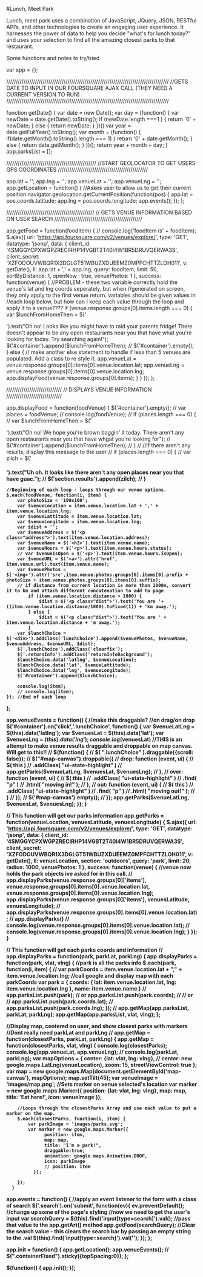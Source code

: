 #Lunch, Meet Park

Lunch, meet park uses a combination of JavaScript, JQuery, JSON, RESTful API’s, and other technologies to create an engaging user experience. It harnesses the power of data to help you decide "what's for lunch today?" and uses your selection to find all the amazing closest parks to that restaurant.

Some functions and notes to try/tried



var app = {};




/////////////////////////////////////////////////////////////////////////////////////
//GETS DATE TO INPUT IN OUR FOURSQUARE AJAX CALL (THEY NEED A CURRENT VERSION TO RUN)
/////////////////////////////////////////////////////////////////////////////////////

function getDate() {
 var date = new Date();
 var day = (function() {
 	var newDate = date.getDate().toString();
 	if (newDate.length ===1 ) {
		return '0' + newDate;
 	}
 	else {
 		return newDate;
 	}
})()
 var year = date.getFullYear().toString();
 var month = (function() {
   if(date.getMonth().toString().length === 1) {
     return '0' +  date.getMonth();
   }
   else {
     return date.getMonth();
   }
 })();
 return year + month + day;
}
app.parksList = [];




///////////////////////////////////////////////
//START GEOLOCATOR TO GET USERS GPS COORDINATES
///////////////////////////////////////////////

app.lat = '';
app.lng = '';
app.venueLat = '';
app.venueLng = '';
app.getLocation = function() {
	//Askes user to allow us to get their current position
	navigator.geolocation.getCurrentPosition(function(pos) {
		app.lat = pos.coords.latitude;
		app.lng = pos.coords.longitude;
		app.events();
	});
};




//////////////////////////////////////////////
// GETS VENUE INFORMATION BASED ON USER SEARCH
//////////////////////////////////////////////

app.getFood = function(foodItem) {
	// console.log('foodItem is' + foodItem);
	$.ajax({
		url: 'https://api.foursquare.com/v2/venues/explore/',
		type: 'GET',
		datatype: 'jsonp',
		data: {
			client_id: '4SMGGYCPXWGPZRECIRHP14VGBT2T40I4W1BR5DRUVQERWA3S',
			client_secret: 'XZFODOUVWBQR1X3DGLGT51WBUZXDUEEMZ0MPFCHTTZLOH011',
			v: getDate(),
			ll: app.lat + ',' + app.lng,
			query: foodItem,
			limit: 50,
			sortByDistance: 1,
			openNow : true,
			venuePhotos: 1
		},
		success: function(venue) {
			//PROBLEM - these two variable correctly hold the venue's lat and lng coords seperately, but when
			//generated on screen, they only apply to the first venue return. variables should be given values in
			//each loop below, but how can I keep each value through the loop and apply it to a venue????
			if (venue.response.groups[0].items.length === 0) {
				var $lunchFromHomeThen = $('<p class="noFoodForYou animated bounce">').text("Oh no! Looks like you might have to raid your parents fridge! There doesn't appear to be any open restaurants near you that have what you're looking for today. Try searching again!");
				$('#container').append($lunchFromHomeThen);
				// $('#container').empty();
			} else {
				// make another else statement to handle if less than 5 venues are populated. Add a class to re style it.
			app.venueLat = venue.response.groups[0].items[0].venue.location.lat;
			app.venueLng = venue.response.groups[0].items[0].venue.location.lng;
			app.displayFood(venue.response.groups[0].items);
			}
		}
	});
};




/////////////////////////////
// DISPLAYS VENUE INFORMATION
/////////////////////////////

app.displayFood = function(foodVenue) {
	$('#container').empty();
	// var places = foodVenue;
	// console.log(foodVenue);
	// if (places.length === 0) {
	// 	var $lunchFromHomeThen = $('<p>').text("Oh no! We hope you're brown baggin' it today. There aren't any open restaurants near you that have whgat you're looking for");
	// 	$('#container').append($lunchFromHomeThen);
	// }
	// 	//if there aren't any results, display this message to the user
	// 	if (places.length === 0) {
	// 			var zilch = $('<h4>').text("Uh oh.  It looks like there aren't any open places near you that have guac.");
	// 			$('section.results').append(zilch);
	// 	}


	//Beginning of each loop - loops through our venue options.
	$.each(foodVenue, function(i, item) {
		var photoSize = '100x100';
		var $venueLocation = item.venue.location.lat + ',' + item.venue.location.lng;
		var $venueLattitude = item.venue.location.lat;
		var $venueLongitude = item.venue.location.lng;
		var $dist = '';
		var $venueAddress = $('<p class="address">').text(item.venue.location.address);
		var $venueName = $('<h2>').text(item.venue.name);
		var $venueHours = $('<p>').text(item.venue.hours.status);
		// var $venueIsOpen = $('<p>').text(item.venue.hours.isOpen);
		var $venueURL = $('<a>').attr('href', item.venue.url).text(item.venue.name);
		var $venuePhotos = $('<img>').attr('src',item.venue.photos.groups[0].items[0].prefix + photoSize + item.venue.photos.groups[0].items[0].suffix);
		// if distance from current location is more than 1000m, convert it to km and attach different concatenation to add to page
			if (item.venue.location.distance > 1000) {
				$dist = $('<p class="dist">').text('You are '+ ((item.venue.location.distance/1000).toFixed(1)) + 'km away.');
			} else {
				$dist = $('<p class="dist">').text('You are ' + item.venue.location.distance + 'm away.');
			}
		var $lunchChoice = $('<div>').addClass('lunchChoice').append($venuePhotos, $venueName, $venueAddress, $venueURL, $dist);
		$('.lunchChoice').addClass('clearfix');
		$('.returnInfo').addClass('returnInfoBackground');
		$lunchChoice.data('latlng', $venueLocation);
		$lunchChoice.data('lat', $venueLattitude);
		$lunchChoice.data('lng', $venueLongitude);
		$('#container').append($lunchChoice);

		console.log(item);
		// console.log(item);
	}); //End of each loop
};

app.venueEvents = function() {
	//make this draggable?
	//on drag/on drop
	$('#container').on('click','.lunchChoice', function() {
		var $venueLatLng = $(this).data('latlng');
		var $venuesLat = $(this).data('lat');
		var $venuesLng = $(this).data('lng');
		console.log($venuesLat)
		//THIS is an attempt to make venue results draggable and droppable on map canvas. Will get to this!!
		// $(function() {
		//             $( ".lunchChoice" ).draggable({scroll: false});
		//             $("#map-canvas").droppable({
		//                drop: function (event, ui) {
		//                $( this )
		//                .addClass( "ui-state-highlight" )
		//                app.getParks($venueLatLng, $venuesLat, $venuesLng);
		//                },   
		//                over: function (event, ui) {
		//                $( this )
		//                .addClass( "ui-state-highlight" )
		//                .find( "p" )
		//                .html( "moving in!" );
		//                },
		//                out: function (event, ui) {
		//                $( this )
		//                .addClass( "ui-state-highlight" )
		//                .find( "p" )
		//                .html( "moving out!" );
		//                }      
		//             });
		//             $('#map-canvas').empty();
		//          });
		app.getParks($venueLatLng, $venuesLat, $venuesLng);
	});
}

// This function will get our parks information
app.getParks = function(venueLocation, venuesLatitude, venuesLongitude) {
	$.ajax({
		url: 'https://api.foursquare.com/v2/venues/explore/',
		type: 'GET',
		datatype: 'jsonp',
		data: {
			client_id: '4SMGGYCPXWGPZRECIRHP14VGBT2T40I4W1BR5DRUVQERWA3S',
			client_secret: 'XZFODOUVWBQR1X3DGLGT51WBUZXDUEEMZ0MPFCHTTZLOH011',
			v: getDate(),
			ll: venueLocation,
			section: 'outdoors',
			query: 'park',
			limit: 20,
			radius: 1000,
			venuePhotos: 1
		},
		success: function(venue) {
			//venue now holds the park objects ive asked for in this call.
			// app.displayParks(venue.response.groups[0]['items'], venue.response.groups[0].items[0].venue.location.lat, venue.response.groups[0].items[0].venue.location.lng);
			app.displayParks(venue.response.groups[0]['items'], venuesLatitude, venuesLongitude);
			// app.displayParks(venue.response.groups[0].items[0].venue.location.lat);
			// app.displayParks()
			// console.log(venue.response.groups[0].items[0].venue.location.lat);
			// console.log(venue.response.groups[0].items[0].venue.location.lng);
		}
	});
}


// This function will get each parks coords and information
// app.displayParks = function(park, parkLat, parkLng) {
app.displayParks = function(park, vlat, vlng) {
//park is all the parks info
	$.each(park, function(i, item) {
		// var parkCoords = item.venue.location.lat + "," + item.venue.location.lng;
		//call google and display map with each parkCoords
		var park = {
			coords: {
				lat: item.venue.location.lat,
				lng: item.venue.location.lng
			},
			name: item.venue.name
		}
		// app.parksList.push(park);
		// or
		app.parksList.push(park.coords);
		// // or
		// app.parksList.push(park.coords.lat);
		// app.parksList.push(park.coords.lng);
	});
	// app.getMap(app.parksList, parkLat, parkLng);
	app.getMap(app.parksList, vlat, vlng);
};


//Display map, centered on user, and show closest parks with markers
//Dont really need parkLat and parkLng
// app.getMap = function(closestParks, parkLat, parkLng) {
app.getMap = function(closestParks, vlat, vlng) {
	console.log(closestParks);
	console.log(app.venueLat, app.venueLng);
	// console.log(parkLat, parkLng);
        var mapOptions = {
        	center: {lat: vlat, lng: vlng},
        	// center: new google.maps.LatLng(venueLocation),
          	zoom: 15,
          	streetViewControl: true
        };
        var map = new google.maps.Map(document.getElementById('map-canvas'), mapOptions);
        map.setTilt(45);
        var venueImage = 'images/map.png';
        //Sets marker on venue selected's location
        var marker = new google.maps.Marker({
              position: {lat: vlat, lng: vlng},
              map: map,
              title: 'Eat here!',
              icon: venueImage
          });

 		//Loops through the closestParks Array and use each value to put a marker on the map.	
        $.each(closestParks, function(i, item) {
        	var parkImage = 'images/parks.svg';
        	var marker = new google.maps.Marker({
        	      position: item,
        	      map: map,
        	      title: "I'm a park!",
        	      draggable:true,
        	      animation: google.maps.Animation.DROP,
        	      icon: parkImage
        	      // position: item
        	  });

        });
      }

app.events = function() {
	//apply an event listener to the form with a class of search
	$('.search').on('submit', function(ev){
		ev.preventDefault();
		//change up some of the page's styling
		//now we need to get the user's input
		var searchQuery = $(this).find('input[type=search]').val();
		//pass that value to the app.getArt() method
		app.getFood(searchQuery);
		//Clear the search value - this clears the search bar by passing an empty string to the .val
		$(this).find('input[type=search]').val('');
	});
};

app.init = function() {
	app.getLocation();
	app.venueEvents();
	// $(".containerFixed").sticky({topSpacing:0});
};

$(function() {
	app.init();
});